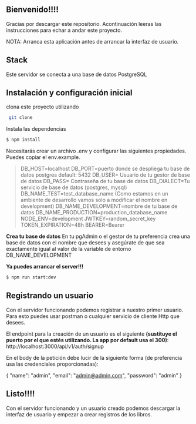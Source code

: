 ## Bienvenido!!!!

Gracias por descargar este repositorio. Acontinuación leeras las instrucciones para echar a andar este proyecto.

NOTA: Arranca esta aplicación antes de arrancar la interfaz de usuario.

## Stack
Este servidor se conecta a una base de datos PostgreSQL

## Instalación y configuración inicial

clona este proyecto utilizando
```bash
 git clone
```
Instala las dependencias
```bash
$ npm install
```
Necesitarás crear un archivo .env y configurar las siguientes propiedades. Puedes copiar el env.example.

> DB_HOST=localhost 
> DB_PORT=puerto donde se despliega tu base de datos postgres default: 5432 
> DB_USER= Usuario de tu gestor de base de datos
> DB_PASS= Contraseña de tu base de datos 
> DB_DIALECT=Tu servicio de base de datos (postgres, mysql) 
> DB_NAME_TEST=test_database_name 
> (Como estamos en un ambiente de desarrollo vamos solo a modificar el nombre en development)
> DB_NAME_DEVELOPMENT=nombre de tu base de datos
> DB_NAME_PRODUCTION=production_database_name 
> NODE_ENV=development
> JWTKEY=random_secret_key 
> TOKEN_EXPIRATION=48h BEARER=Bearer

**Crea tu base de datos**
En tu pgAdmin o el gestor de tu preferencia crea una base de datos con el nombre que desees y asegúrate de que sea exactamente igual al valor de la variable de entorno DB_NAME_DEVELOPMENT

**Ya puedes arrancar el server!!!**
```bash
$ npm run start:dev
```

## Registrando un usuario
Con el servidor funcionando podemos registrar a nuestro primer usuario. Para esto puedes usar postman o cualquier servicio de cliente Http que desees. 

El endpoint para la creación de un usuario es el siguiente **(sustituye el puerto por el que estés utilizando. La app por default usa el 300)**: http://localhost:3000/api/v1/auth/signup

En el body de la petición debe lucir de la siguiente forma (de preferencia usa las credenciales proporcionadas):

{
		"name": "admin",
		"email": "admin@admin.com",
		"password": "admin"
}

## Listo!!!!
Con el servidor funcionando y un usuario creado podemos descargar la interfaz de usuario y empezar a crear registros de los libros.

